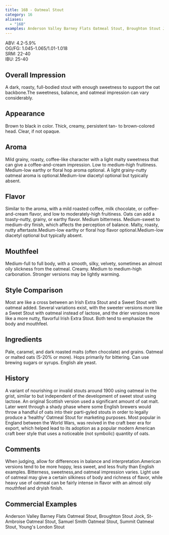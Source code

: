 ```yaml
---
title: 16B - Oatmeal Stout
category: 16
aliases: 
  - "16B"
examples: Anderson Valley Barney Flats Oatmeal Stout, Broughton Stout Jock, St-Ambroise Oatmeal Stout, Samuel Smith Oatmeal Stout, Summit Oatmeal Stout, Young's London Stout
---
```


ABV: 4.2-5.9%  
OG/FG: 1.045-1.065/1.01-1.018  
SRM: 22-40  
IBU: 25-40

## Overall Impression
A dark, roasty, full-bodied stout with enough sweetness to support the oat backbone.The sweetness, balance, and oatmeal impression can vary considerably.

## Appearance
Brown to black in color. Thick, creamy, persistent tan- to brown-colored head. Clear, if not opaque.

## Aroma
Mild grainy, roasty, coffee-like character with a light malty sweetness that can give a coffee-and-cream impression. Low to medium-high fruitiness. Medium-low earthy or floral hop aroma optional. A light grainy-nutty oatmeal aroma is optional.Medium-low diacetyl optional but typically absent.

## Flavor
Similar to the aroma, with a mild roasted coffee, milk chocolate, or coffee-and-cream flavor, and low to moderately-high fruitiness. Oats can add a toasty-nutty, grainy, or earthy flavor. Medium bitterness. Medium-sweet to medium-dry finish, which affects the perception of balance. Malty, roasty, nutty aftertaste.Medium-low earthy or floral hop flavor optional.Medium-low diacetyl optional but typically absent.

## Mouthfeel
Medium-full to full body, with a smooth, silky, velvety, sometimes an almost oily slickness from the oatmeal. Creamy. Medium to medium-high carbonation. Stronger versions may be lightly warming.

## Style Comparison
Most are like a cross between an Irish Extra Stout and a Sweet Stout with oatmeal added. Several variations exist, with the sweeter versions more like a Sweet Stout with oatmeal instead of lactose, and the drier versions more like a more nutty, flavorful Irish Extra Stout. Both tend to emphasize the body and mouthfeel.

## Ingredients
Pale, caramel, and dark roasted malts (often chocolate) and grains. Oatmeal or malted oats (5-20% or more). Hops primarily for bittering. Can use brewing sugars or syrups. English ale yeast.

## History
A variant of nourishing or invalid stouts around 1900 using oatmeal in the grist, similar to but independent of the development of sweet stout using lactose. An original Scottish version used a significant amount of oat malt. Later went through a shady phase where some English brewers would throw a handful of oats into their parti-gyled stouts in order to legally produce a ‘healthy’ Oatmeal Stout for marketing purposes. Most popular in England between the World Wars, was revived in the craft beer era for export, which helped lead to its adoption as a popular modern American craft beer style that uses a noticeable (not symbolic) quantity of oats.

## Comments
When judging, allow for differences in balance and interpretation.American versions tend to be more hoppy, less sweet, and less fruity than English examples. Bitterness, sweetness,and oatmeal impression varies. Light use of oatmeal may give a certain silkiness of body and richness of flavor, while heavy use of oatmeal can be fairly intense in flavor with an almost oily mouthfeel and dryish finish.

## Commercial Examples
Anderson Valley Barney Flats Oatmeal Stout, Broughton Stout Jock, St-Ambroise Oatmeal Stout, Samuel Smith Oatmeal Stout, Summit Oatmeal Stout, Young's London Stout